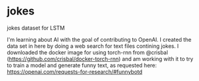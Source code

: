 # jokes
jokes dataset for LSTM

I'm learning about AI with the goal of contributing to OpenAI. 
I created the data set in here by doing a web search for text files contining jokes.
I downloaded the docker image for using torch-rnn from @crisbal (https://github.com/crisbal/docker-torch-rnn) 
and am working with it to try to train a model and generate funny text, as requested here:
https://openai.com/requests-for-research/#funnybotd
